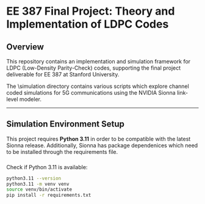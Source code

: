 # EE 387 Final Project: Theory and Implementation of LDPC Codes

## Overview
This repository contains an implementation and simulation framework for LDPC (Low-Density Parity-Check) codes, supporting the final project deliverable for EE 387 at Stanford University.

The \simulation directory contains various scripts which explore channel coded simulations for 5G communications using the NVIDIA Sionna link-level modeler.

---

## Simulation Environment Setup

This project requires **Python 3.11** in order to be compatible with the latest Sionna release. Additionally, Sionna has package dependenices which need to be installed through the requirements file.

### 
Check if Python 3.11 is available:
```bash
python3.11 --version
python3.11 -m venv venv  
source venv/bin/activate  
pip install -r requirements.txt
```